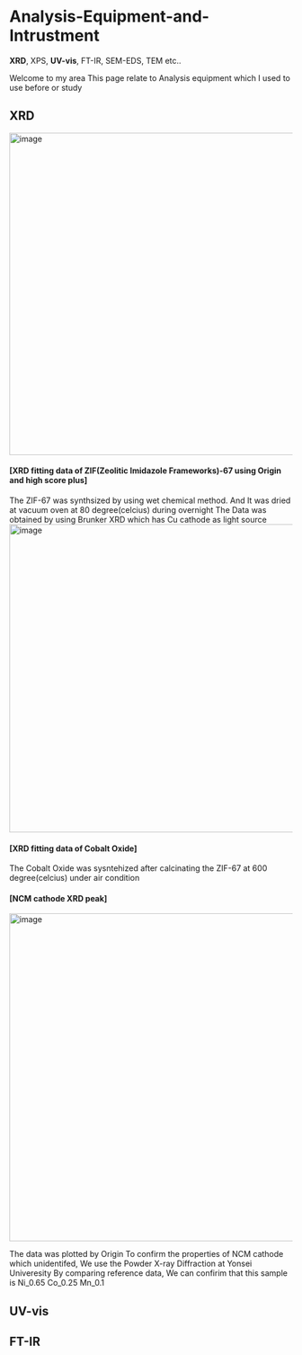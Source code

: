 # Analysis-Equipment-and-Intrustment
**XRD**, XPS, **UV-vis**, FT-IR, SEM-EDS, TEM etc..

Welcome to my area
This page relate to Analysis equipment which I used to use before or study

## XRD

<img width="662" height="573" alt="image" src="https://github.com/user-attachments/assets/63462001-9d27-419b-b302-016af0c92934" />

#### [XRD fitting data of ZIF(Zeolitic Imidazole Frameworks)-67 using Origin and high score plus]

The ZIF-67 was synthsized by using wet chemical method. And It was dried at vacuum oven at 80 degree(celcius) during overnight
The Data was obtained by using Brunker XRD which has Cu cathode as light source
<img width="708" height="548" alt="image" src="https://github.com/user-attachments/assets/d8769d6b-436c-4f57-8989-2e91db7202cb" />

#### [XRD fitting data of Cobalt Oxide]

The Cobalt Oxide was sysntehized after calcinating the ZIF-67 at 600 degree(celcius) under air condition

#### [NCM cathode XRD peak]

<img width="687" height="583" alt="image" src="https://github.com/user-attachments/assets/8eeea970-aa84-4a8e-9161-e138f6da44cb" />

The data was plotted by Origin
To confirm the properties of NCM cathode which unidentifed, We use the Powder X-ray Diffraction at Yonsei Univeresity
By comparing reference data, We can confirim that this sample is Ni_0.65 Co_0.25 Mn_0.1

## UV-vis

## FT-IR
